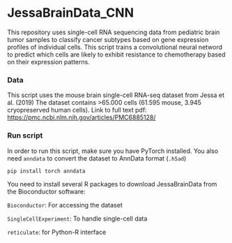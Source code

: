 # JessaBrainData_CNN

This repository uses single-cell RNA sequencing data from pediatric brain tumor samples to classify cancer subtypes based on gene expression profiles of individual cells.
This script trains a convolutional neural netword to predict which cells are likely to exhibit resistance to chemotherapy based on their expression patterns.

### Data
This script uses the mouse brain single-cell RNA-seq dataset from Jessa et al. (2019)
The dataset contains >65.000 cells (61.595 mouse, 3.945 cryopreserved human cells). 
Link to full text pdf: https://pmc.ncbi.nlm.nih.gov/articles/PMC6885128/

### Run script
In order to run this script, make sure you have PyTorch installed. You also need `anndata` to convert the dataset to AnnData format (`.h5ad`)

`
pip install torch anndata
`

You need to install several R packages to download JessaBrainData from the Bioconductor software:

`Bioconductor`: For accessing the dataset

`SingleCellExperiment`: To handle single-cell data

`reticulate`: for Python-R interface



